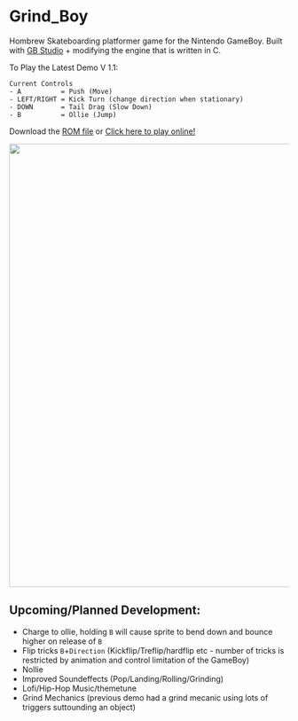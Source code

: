 # Grind_Boy
Hombrew Skateboarding platformer game for the Nintendo GameBoy.
Built with [GB Studio](https://www.gbstudio.dev/) + modifying the engine that is written in C.

To Play the Latest Demo V 1.1:
```
Current Controls
- A          = Push (Move)
- LEFT/RIGHT = Kick Turn (change direction when stationary)
- DOWN       = Tail Drag (Slow Down)
- B          = Ollie (Jump)
```
Download the [ROM file](https://github.com/Shellywell123/Grind_Boy/blob/GB-Studio-3.1/build/rom/game.gb) or [Click here to play online!](https://shellywell123.github.io/Grind_Boy/build/web/index.html)

<a href="https://shellywell123.github.io/Grind_Boy/build/web/index.html">
  <img src="https://github.com/Shellywell123/Grind_Boy/blob/GB-Studio-3.1/assets/screenshots/DemoV1.1.gif" width="800" />
</a>

## Upcoming/Planned Development:
 - Charge to ollie, holding `B` will cause sprite to bend down and bounce higher on release of `B`
 - Flip tricks `B`+`Direction` (Kickflip/Treflip/hardflip etc - number of tricks is restricted by animation and control limitation of the GameBoy)
 - Nollie
 - Improved Soundeffects (Pop/Landing/Rolling/Grinding)
 - Lofi/Hip-Hop Music/themetune
 - Grind Mechanics (previous demo had a grind mecanic using lots of triggers suttounding an object)
